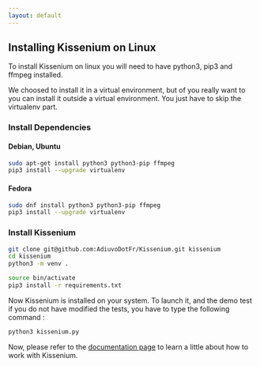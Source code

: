 ```yaml
---
layout: default
---
```


## Installing Kissenium on Linux

To install Kissenium on linux you will need to have python3, pip3 and ffmpeg installed.

We choosed to install it in a virtual environment, but of you really want to you can install it outside a virtual environment. You just have to skip the virtualenv part.

### Install Dependencies

#### Debian, Ubuntu

```bash
sudo apt-get install python3 python3-pip ffmpeg
pip3 install --upgrade virtualenv
```

#### Fedora

```bash
sudo dnf install python3 python3-pip ffmpeg
pip3 install --upgrade virtualenv
```

### Install Kissenium

```bash
git clone git@github.com:AdiuvoDotFr/Kissenium.git kissenium
cd kissenium
python3 -m venv .

source bin/activate
pip3 install -r requirements.txt
```

Now Kissenium is installed on your system. To launch it, and the demo test if you do not have modified the tests, you have to type the following command :

```bash
python3 kissenium.py
```

Now, please refer to the [documentation page](documentation.html) to learn a little about how to work with Kissenium.